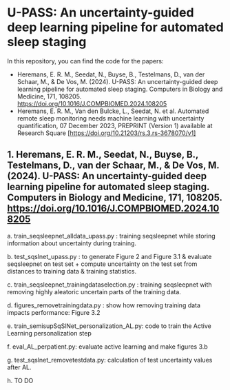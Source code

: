# U-PASS: An uncertainty-guided deep learning pipeline for automated sleep staging

In this repository, you can find the code for the papers: 

- Heremans, E. R. M., Seedat, N., Buyse, B., Testelmans, D., van der Schaar, M., & De Vos, M. (2024). U-PASS: An uncertainty-guided deep learning pipeline for automated sleep staging. Computers in Biology and Medicine, 171, 108205. https://doi.org/10.1016/J.COMPBIOMED.2024.108205
- Heremans, E. R. M., Van den Bulcke, L., Seedat, N. et al. Automated remote sleep monitoring needs machine learning with uncertainty quantification, 07 December 2023, PREPRINT (Version 1) available at Research Square [https://doi.org/10.21203/rs.3.rs-3678070/v1]

## 1. Heremans, E. R. M., Seedat, N., Buyse, B., Testelmans, D., van der Schaar, M., & De Vos, M. (2024). U-PASS: An uncertainty-guided deep learning pipeline for automated sleep staging. Computers in Biology and Medicine, 171, 108205. https://doi.org/10.1016/J.COMPBIOMED.2024.108205

a. train_seqsleepnet_alldata_upass.py : training seqsleepnet while storing information about uncertainty during training.

b. test_sqslnet_upass.py : to generate Figure 2 and Figure 3.1 & evaluate seqsleepnet on test set + compute uncertainty on the test set from distances to training data & training statistics.

c. train_seqsleepnet_trainingdataselection.py : training seqsleepnet with removing highly aleatoric uncertain parts of the training data. 

d. figures_removetrainingdata.py : show how removing training data impacts performance: Figure 3.2

e. train_semisupSqSlNet_personalization_AL.py: code to train the Active Learning personalization step

f. eval_AL_perpatient.py: evaluate active learning and make figures 3.b

g. test_sqslnet_removetestdata.py: calculation of test uncertainty values after AL.

h. TO DO
